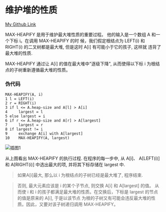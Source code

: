 # 维护堆的性质
[My Github Link](https://github.com/kehuo/algorithm_py3)

MAX-HEAPIFY 是用于维护最大堆性质的重要过程。 他的输入是一个数组 A 和一个下标 i。在调用 MAX-HEAPIFY 的时
候，我们假定根结点为 LEFT(i) 和 RIGHT(i) 的二叉树都是最大堆, 但是这时 A\[i\] 有可能小于它的孩子, 这样就
违背了最大堆的性质.

MAX-HEAPIFY 通过让 A\[i\] 的值在最大堆中"逐级下降", 从而使得以下标 i 为根结点的子树重新遵循最大堆的性质。

### 伪代码

    MAX-HEAPIFY(A, i)
    1 l = LEFT(i)
    2 r = RIGHT(i)
    3 if l <= A.heap-size and A[l] > A[i]
    4     largest = l
    5 else largest = i
    6 if r <= A.heap-size and A[r] > A[largest]
    7     largest = r
    8 if largest != i
    9     exchange A[i] with A[largest]
    10    MAX-HEAPIFY(A, largest)
    
[插图1]: https://kevinhuo.cool/imgs/introduction_to_algorithms/part2/chapter6/section2/1.jpeg

![插图1]

从上图看出 MAX-HEAPIFY 的执行过程. 在程序的每一步中, 从 A\[i\]、 A\[LEFT(i)\] 和
A\[RIGHT(i)\] 中选出最大的项, 并将其下标存储在 largest 中. 
> 如果A\[i\]最大, 那么以 i 为根结点的子树已经是最大堆了, 程序结束.

> 否则, 最大元素应该是 i 的某个子节点, 则交换 A\[i\]  和 A\[largest\] 的值。 从而使 i 和
i 的孩子都满足最大堆的性质。在交换后，下标是 largest 的节点的值是原来的 A\[i\], 于是以该节点
为根的子树又有可能会违反最大堆的性质。因此，又要对该子树递归调用 MAX-HEAPIFY。